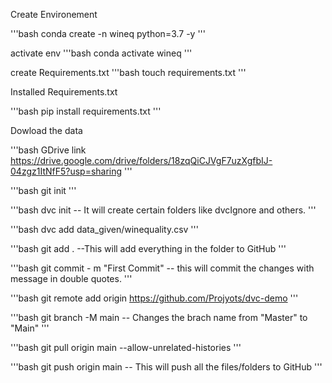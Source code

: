  Create Environement

 '''bash
conda create -n wineq python=3.7 -y
'''

activate env
'''bash
conda activate wineq
'''

create Requirements.txt
'''bash
touch requirements.txt
'''

Installed Requirements.txt

'''bash
pip install requirements.txt
'''

Dowload the data

'''bash
GDrive link
https://drive.google.com/drive/folders/18zqQiCJVgF7uzXgfbIJ-04zgz1ItNfF5?usp=sharing
'''

'''bash
git init
'''

'''bash
dvc init -- It will create certain folders like dvcIgnore and others.
'''

'''bash
dvc add data_given/winequality.csv
'''

'''bash
git add . --This will add everything in the folder to GitHub
'''

'''bash
git commit - m "First Commit" -- this will commit the changes with message in double quotes.
'''

'''bash
git remote add origin https://github.com/Projyots/dvc-demo
'''

'''bash
git branch -M main -- Changes the brach name from "Master" to "Main"
'''

'''bash
git pull origin main --allow-unrelated-histories
'''

'''bash
git push origin main  -- This will push all the files/folders to GitHub 
'''





